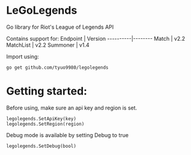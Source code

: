 # LeGoLegends
Go library for Riot's League of Legends API

Contains support for:
Endpoint  | Version
----------|--------
Match     | v2.2
MatchList | v2.2
Summoner  | v1.4

Import using:
```
go get github.com/tyuo9980/legolegends
```

# Getting started:
Before using, make sure an api key and region is set.
```
legolegends.SetApiKey(key)
legolegends.SetRegion(region)
```

Debug mode is available by setting Debug to true
```
legolegends.SetDebug(bool)
```